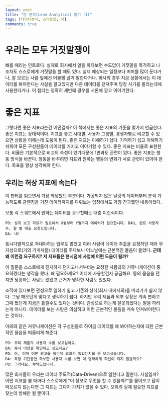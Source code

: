 ```yaml
---
layout: post
title: "린 분석(Lean Analytics) 읽기 (1)"
tags: [데이터분석, 스타트업, 책]
comments: true
---
```


# 우리는 모두 거짓말쟁이
뼈를 때리는 인트로다. 실제로 회사에서 일을 하다보면 수도없이 거짓말을 목격하고 나조차도 스스로에게 거짓말을 할 때도 있다.
실제 예상되는 일정보다 버퍼를 많이 둔다거나, 잘 모르는 사람 앞에선 어물쩡 넘겨 말한다거나. 회사의 경우 지금 상황에서는 이 데이터를 봐야한다는 사실을 알고있지만 다른 데이터를 던져주며 당장 사기를 올리는데에 사용한다거나. 이 챕터는 정확히 세번째 경우를 서론에 깔고 이야기한다.

# 좋은 지표
그렇다면 좋은 지표라는건 어떤걸까? 이 책에서는 좋은 지표의 기준을 몇가지 언급한다.
좋은 지표는 상대적이다.
지표를 놓고 시대별, 사용자 그룹별, 경쟁자별로 비교할 수 있으면 상황을 이해는데 도움이 된다.
좋은 지표는 이해하기 쉽다.
기억하기 쉽고 이해하기 쉬워야 모든 구성원들이 데이터를 가지고 이야기할 수 있다.
좋은 지표는 비율로 표현한다.
비율은 기본적으로 비교의 속성이 있기때문에 1번과도 관련이 있다.
좋은 지표는 행동 방식을 바꾼다.
행동을 바꾸려면 지표와 원하는 행동의 변화가 서로 관련이 있어야 한다. 목표를 항상 생각해야 한다.

## 우리는 허상 지표에 속는다
이 챕터를 읽으면서 가장 와닿았던 부분이다. 가공되지 않은 날것의 데이터부터 분석 가능하도록 클렌징을 거친 데이터까지를 다뤄보는 입장에서도 가장 간과했던 내용이었다. 

보통 각 스쿼드에서 원하는 데이터를 요구할때는 대충 이런식이다.
```
PO: 성과 보고 자료가 필요해서 X월부터 Y월까지 데이터가 필요합니다. DAU, 완료 사용자 수, 월 별 매출 요청드립니다.
DA: 네!
```

동시다발적으로 쳐내야하는 업무도 많았고 여러 사람이 데이터 추출을 요청하던 때라 무지성으로(거의 기계처럼) 데이터를 주다보니 어느날에는 근본적인 물음이 들었다. **근데 왜 이런걸 요구하지? 저 지표들은 현시점에 사업에 어떤 도움이 될까?**

이 질문을 스스로에게 진지하게 던지고나서부터는 요청한 사람과의 커뮤니케이션이 중요하겠다는 생각을 했다. 왜 필요하세요? 어디에 사용할건지 궁금해요. 등의 물음을 던지면 당황하는 사람도 있었고 근거가 명확한 사람도 있었다.

조직에 있다보면 관성으로 일하기 쉽고 기존의 상식(회사 내에서의)을 버리기가 쉽지 않다. 그냥 해오던게 맞다고 생각하기 쉽다. 하지만 우리 제품과 외부 상황은 계속 변하고 그때 봤던게 지금은 틀릴수도 있다는 것이다. 관성으로 하는게 잘못되었다는 말을 하려는게 아니다. 데이터를 보는 사람은 의심하고 이런 근본적인 물음을 계속 던져봐야한다는 것이다.

아래와 같은 커뮤니케이션은 각 구성원들로 하여금 데이터를 왜 봐야하는지에 대한 근본적인 물음을 떠올리게 해준다.

```
PO: 우리 제품의 사용자 수를 보고싶어요.
DA: 혹시 어떤걸 확인하고 싶으세요?
PO: 아, 이때 어떤 광고를 했는데 효과가 있었는지를 좀 보고싶습니다.
DA: 특정 기간동안 확보한 사용자 수를 보면 더 명확하게 확인이 되지 않을까요?
PO: 그러네요. 부탁드립니다.
```

많은 회사들이 우리는 데이터 주도적(Data-Driven)으로 일한다고 말한다. 사실일까? 어떤 지표를 볼 때마다 스스로에게 "이 정보로 무엇을 할 수 있을까?"를 물어보고 답이 떠오르지 않는다면 그 지표는 그다지 가치가 없을 수 있다. 오히려 실제 필요한 지표를 찾는데 방해만 될 뿐이다.
